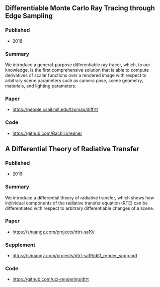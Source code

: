 ## Differentiable Monte Carlo Ray Tracing through Edge Sampling
### Published
* 2018

### Summary
We introduce a general-purpose differentiable ray tracer, which, to our knowledge, is the first comprehensive solution that is able to compute derivatives of scalar functions over a rendered image with respect to arbitrary scene parameters such as camera pose, scene geometry, materials, and lighting parameters. 

### Paper
* https://people.csail.mit.edu/tzumao/diffrt/

### Code
* https://github.com/BachiLi/redner

## A Differential Theory of Radiative Transfer
### Published
* 2019

### Summary
We introduce a differential theory of radiative transfer, which shows how individual components of the radiative transfer equation (RTE) can be differentiated with respect to arbitrary differentiable changes of a scene.

### Paper
* https://shuangz.com/projects/dtrt-sa19/

### Supplement
* https://shuangz.com/projects/dtrt-sa19/diff_render_supp.pdf

### Code
* https://github.com/uci-rendering/dtrt
